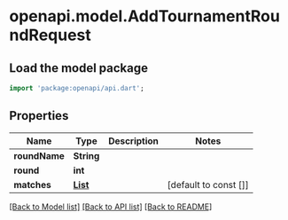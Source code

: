 # openapi.model.AddTournamentRoundRequest

## Load the model package
```dart
import 'package:openapi/api.dart';
```

## Properties
Name | Type | Description | Notes
------------ | ------------- | ------------- | -------------
**roundName** | **String** |  | 
**round** | **int** |  | 
**matches** | [**List<NewMatchRequest>**](NewMatchRequest.md) |  | [default to const []]

[[Back to Model list]](../README.md#documentation-for-models) [[Back to API list]](../README.md#documentation-for-api-endpoints) [[Back to README]](../README.md)


